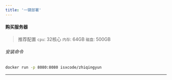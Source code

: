 ```yaml
---
title: '一键部署'
---
```


#### 购买服务器

> 推荐配置
> `cpu`: 32核心 
> `内存`: 64GB 
> `磁盘`: 500GB

###### 安装命令

```bash
docker run -p 8080:8080 isxcode/zhiqingyun
```

---